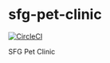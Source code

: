 # sfg-pet-clinic

[![CircleCI](https://circleci.com/gh/sonnyjon/sfg-pet-clinic/tree/main.svg?style=svg)](https://circleci.com/gh/sonnyjon/sfg-pet-clinic/tree/main)

SFG Pet Clinic
